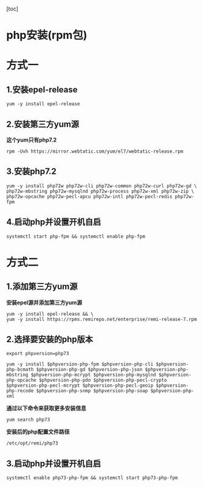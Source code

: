 [toc]



# php安装(rpm包)

# 方式一

## 1.安装epel-release

```shell
yum -y install epel-release
```



## 2.安装第三方yum源

**这个yum只有php7.2**

```shell
rpm -Uvh https://mirror.webtatic.com/yum/el7/webtatic-release.rpm
```



## 3.安装php7.2

```shell
yum -y install php72w php72w-cli php72w-common php72w-curl php72w-gd \
php72w-mbstring php72w-mysqlnd php72w-process php72w-xml php72w-zip \
php72w-opcache php72w-pecl-apcu php72w-intl php72w-pecl-redis php72w-fpm
```



## 4.启动php并设置开机自启

```shell
systemctl start php-fpm && systemctl enable php-fpm
```



# 方式二

## 1.添加第三方yum源

**安装epel源并添加第三方yum源**

```shell
yum -y install epel-release && \
yum -y install https://rpms.remirepo.net/enterprise/remi-release-7.rpm 
```



## 2.选择要安装的php版本

```shell
export phpversion=php73
```



```shell
yum -y install $phpversion-php-fpm $phpversion-php-cli $phpversion-php-bcmath $phpversion-php-gd $phpversion-php-json $phpversion-php-mbstring $phpversion-php-mcrypt $phpversion-php-mysqlnd $phpversion-php-opcache $phpversion-php-pdo $phpversion-php-pecl-crypto $phpversion-php-pecl-mcrypt $phpversion-php-pecl-geoip $phpversion-php-recode $phpversion-php-snmp $phpversion-php-soap $phpversion-php-xml
```



**通过以下命令来获取更多安装信息**

```shell
yum search php73
```



**安装后的php配置文件路径**

```shell
/etc/opt/remi/php73
```



## 3.启动php并设置开机自启

```shell
systemctl enable php73-php-fpm && systemctl start php73-php-fpm
```



